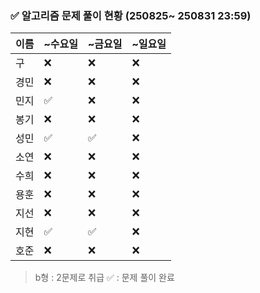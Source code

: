 ### ✅ 알고리즘 문제 풀이 현황 (250825~ 250831 23:59)

| 이름   | ~수요일 | ~금요일 | ~일요일 | 
|--------|--------|--------|--------|
| 구     | ❌      | ❌     | ❌     | 
| 경민   | ❌      | ❌     | ❌     |
| 민지   | ✅      | ❌     | ❌     | 
| 봉기   | ❌      | ❌     | ❌     |
| 성민   | ✅      | ✅     | ❌     |
| 소연   | ❌      | ❌     | ❌     | 
| 수희   | ❌      | ❌     | ❌     |
| 용훈   | ❌      | ❌     | ❌     |
| 지선   | ❌      | ❌     | ❌     |
| 지현   | ✅      | ✅     | ❌     |
| 호준   | ❌      | ❌     | ❌     | 

> b형 : 2문제로 취급
> ✅ : 문제 풀이 완료

